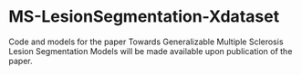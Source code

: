 # MS-LesionSegmentation-Xdataset
Code and models for the paper Towards Generalizable Multiple Sclerosis Lesion Segmentation Models  will be made available upon publication of the paper.

